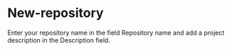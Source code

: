 # New-repository
Enter your repository name in the field Repository name and add a project description in the Description field.
